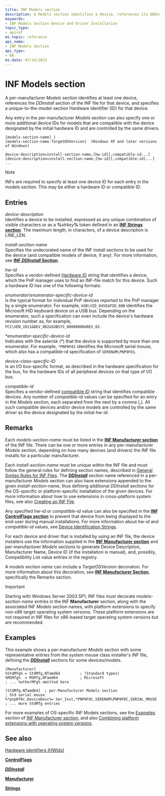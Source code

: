 ```yaml
---
title: INF Models section
description: A Models section identifies a device, references its DDInstall section, and specifies a hardware identifier for the device.
keywords:
- INF Models Section Device and Driver Installation
topic_type:
- apiref
ms.topic: reference
api_name:
- INF Models Section
api_type:
- NA
ms.date: 07/14/2023
---
```


# INF Models section

A per-manufacturer _Models_ section identifies at least one device, references the _DDInstall_ section of the INF file for that device, and specifies a unique-to-the-model-section Hardware identifier (ID) for that device.

Any entry in the per-manufacturer _Models_ section can also specify one or more additional device IDs for models that are compatible with the device designated by the initial hardware ID and are controlled by the same drivers.

```inf
[models-section-name] |
[models-section-name.TargetOSVersion]  (Windows XP and later versions of Windows)

device-description=install-section-name,[hw-id][,compatible-id...]
[device-description=install-section-name,[hw-id][,compatible-id]...] ...
```

> [!NOTE]
> INFs are required to specify at least one device ID for each entry in the models section.  This may be either a hardware ID or compatible ID.

## Entries

_device-description_  
Identifies a device to be installed, expressed as any unique combination of visible characters or as a **%**_strkey_**%** token defined in an [**INF Strings section**](inf-strings-section.md). The maximum length, in characters, of a device description is LINE_LEN.

_install-section-name_  
Specifies the undecorated name of the INF install sections to be used for the device (and compatible models of device, if any). For more information, see [**INF _DDInstall_ Section**](inf-ddinstall-section.md).

_hw-id_  
Specifies a vendor-defined [Hardware ID](hardware-ids.md) string that identifies a device, which the PnP manager uses to find an INF-file match for this device. Such a hardware ID has one of the following formats:

_enumerator\enumerator-specific-device-id_  
Is the typical format for individual PnP devices reported to the PnP manager by a single enumerator. For example, `USB\VID_045E&PID_00B` identifies the Microsoft HID keyboard device on a USB bus. Depending on the enumerator, such a specification can even include the device's hardware revision number as, for example, `PCI\VEN_1011&DEV_002&SUBSYS_00000000&REV_02`.

_*enumerator-specific-device-id_  
Indicates with the asterisk (*) that the device is supported by more than one enumerator. For example, `*PNP0F01` identifies the Microsoft serial mouse, which also has a compatible-id specification of `SERENUM\PNP0F01`.

_device-class-specific-ID_  
Is an I/O bus-specific format, as described in the hardware specification for the bus, for the hardware IDs of all peripheral devices on that type of I/O bus.

_compatible-id_  
Specifies a vendor-defined [compatible ID](compatible-ids.md) string that identifies compatible devices. Any number of _compatible-id_ values can be specified for an entry in the _Models_ section, each separated from the next by a comma (**,**). All such compatible devices and/or device models are controlled by the same driver as the device designated by the initial _hw-id_.

## Remarks

Each _models-section-name_ must be listed in the [**INF Manufacturer section**](inf-manufacturer-section.md) of the INF file. There can be one or more entries in any per-manufacturer _Models_ section, depending on how many devices (and drivers) the INF file installs for a particular manufacturer.

Each _install-section-name_ must be unique within the INF file and must follow the general rules for defining section names, described in [General Syntax Rules for INF Files](general-syntax-rules-for-inf-files.md). The [**_DDInstall_**](inf-ddinstall-section.md) section name referenced in a per-manufacturer _Models_ section can also have extensions appended to the given _install-section-name_, thus defining additional _DDInstall_ sections for the OS-specific or platform-specific installation of the given devices. For more information about how to use extensions in cross-platform system files, see also [Creating an INF File](overview-of-inf-files.md).

Any specified _hw-id_ or _compatible-id_ value can also be specified in the [**INF ControlFlags section**](inf-controlflags-section.md) to prevent that device from being displayed to the end-user during manual installations. For more information about _hw-id_ and _compatible-id_ values, see [Device Identification Strings](device-identification-strings.md).

For each device and driver that is installed by using an INF file, the device installers use the information supplied in the [**INF Manufacturer section**](inf-manufacturer-section.md) and per-manufacturer _Models_ sections to generate Device Description, Manufacturer Name, Device ID (if the installation is manual), and, possibly, Compatibility List value entries in the registry.

A _models section name_ can include a _TargetOSVersion_ decoration. For more information about this decoration, see [**INF Manufacturer Section**](inf-manufacturer-section.md), specifically the Remarks section.

> [!IMPORTANT]
> Starting with Windows Server 2003 SP1, INF files must decorate _models-section-name_ entries in the INF **Manufacturer** section, along with the associated INF _Models_ section names, with platform extensions to specify non-x86 target operating system versions. These platform extensions are not required in INF files for x86-based target operating system versions but are recommended.

## Examples

This example shows a per-manufacturer _Models_ section with some representative entries from the system mouse class installer's INF file, defining the [**_DDInstall_**](inf-ddinstall-section.md) sections for some devices/models.

```inf
[Manufacturer]
%StdMfg% = StdMfg,NTamd64         ; (Standard types)
%MSMfg%  = MSMfg,NTamd64          ; Microsoft
; ... %otherMfg% omitted here

[StdMfg.NTamd64]  ; per-Manufacturer Models section 
; Std serial mouse
%*pnp0f0c.DeviceDesc%= Ser_Inst,*PNP0F0C,SERENUM\PNP0F0C,SERIAL_MOUSE
; ... more StdMfg entries 
```

For more examples of OS-specific INF Models sections, see the [Examples](./inf-manufacturer-section.md#examples) section of [INF Manufacturer section](./inf-manufacturer-section.md), and also [Combining platform extensions with operating system versions](./combining-platform-extensions-with-operating-system-versions.md).

## See also

[Hardware identifiers (HWIds)](hardware-ids.md)

[**ControlFlags**](inf-controlflags-section.md)

[**_DDInstall_**](inf-ddinstall-section.md)

[**Manufacturer**](inf-manufacturer-section.md)

[**Strings**](inf-strings-section.md)
